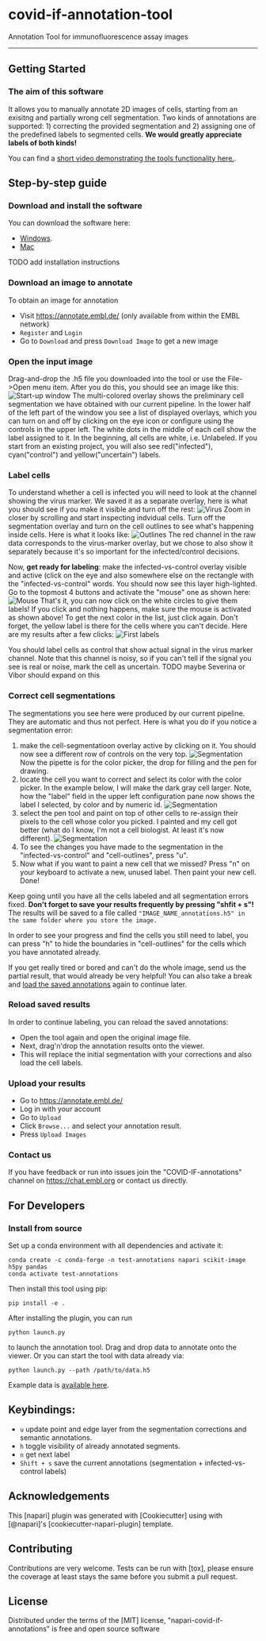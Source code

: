 # covid-if-annotation-tool

Annotation Tool for immunofluorescence assay images

----------------------------------

## Getting Started

### The  aim of this software

It allows you to manually annotate 2D images of cells, starting from an exisitng and partially wrong cell segmentation. Two kinds of annotations are supported: 1) correcting the provided segmentation and 2) assigning one of the predefined labels to segmented cells. **We would greatly appreciate labels of both kinds!**

You can find a [short video demonstrating the tools functionality here.](https://www.youtube.com/watch?v=IwpRrX_PDFo&feature=youtu.be).

## Step-by-step guide

### Download and install the software

You can download the software here:
- [Windows](https://files.ilastik.org/covid-if-annotations-setup-latest.exe).
- [Mac](https://files.ilastik.org/covid-if-annotations_0.0.2dev5.app.tar.bz2)

TODO add installation instructions

### Download an image to annotate

To obtain an image for annotation
- Visit https://annotate.embl.de/ (only available from within the EMBL network)
- `Register` and `Login`
- Go to `Download` and press `Download Image` to get a new image

### Open the input image

Drag-and-drop the .h5 file you downloaded into the tool or use the File->Open menu item. After you do this, you should see an image like this:
![Start-up window](./img/file_opened.png) 
The multi-colored overlay shows the preliminary cell segmentation we have obtained with our current pipeline. In the lower half of the left part of the window you see a list of displayed overlays, which you can turn on and off by clicking on the eye icon or configure using the controls in the upper left. 
The white dots in the middle of each cell show the label assigned to it. In the beginning, all cells are white, i.e. Unlabeled. If you start from an existing project, you will also see red("infected"), cyan("control") and yellow("uncertain") labels.

### Label cells

To understand whether a cell is infected you will need to look at the channel showing the virus marker. We saved it as a separate overlay, here is what you should see if you make it visible and turn off the rest:
![Virus](./img/virus.png)
Zoom in closer by scrolling and start inspecting indvidual cells. Turn off the segmentation overlay and turn on the cell outlines to see what's happening inside cells. Here is what it looks like:
![Outlines](./img/outlines.png)
The red  channel in the raw data corresponds to the virus-marker overlay, but we chose to also show it separately because it's so important for the infected/control decisions. 

Now, **get ready for labeling**: make the infected-vs-control overlay visible and active (click on the eye and also somewhere else on the rectangle with the "infected-vs-control" words. You should now see this layer high-lighted. Go to the topmost 4 buttons and activate the "mouse" one as shown here:
![Mouse](./img/mouse_active.png)
That's it, you can now click on the white circles to give them labels! If you click and nothing happens, make sure the mouse is activated as shown above! To get the next color in the list, just click again. Don't forget, the yellow label is there for the cells where you can't decide. Here are my results after a few clicks:
![First labels](./img/first_labels.png)

You should label cells as control that show actual signal in the virus marker channel. Note that this channel is noisy,
so if you can't tell if the signal you see is real or noise, mark the cell as uncertain.
TODO maybe Severina or Vibor should expand on this

### Correct cell segmentations
The segmentations you see here were produced by our current pipeline. They are automatic and thus not perfect. Here is what you do if you notice a segmentation error:

1. make the cell-segmentatioon overlay active by clicking on it. You should now see a different row of controls on the very top. 
![Segmentation](./img/segmentation_1.png)
Now the pipette is for the color picker, the drop for filling and the pen for drawing. 
2. locate the cell you want to correct and select its color with the color picker. In the example below, I will make the dark gray cell larger. Note, how the "label" field in the upper left configuration pane now shows the label I selected, by color and by numeric id.
![Segmentation](./img/segmentation_2.png)
3. select the pen tool and paint on top of other cells to re-assign their pixels to the cell whose color you picked. I painted and my cell got better (what do I know, I'm not a cell biologist. At least it's now different).
![Segmentation](./img/segmentation_3.png)
4. To see the changes you have made to the segmentation in the "infected-vs-control" and "cell-outlines", press "u".
5. Now what if you want to paint a new cell that we missed? Press "n" on your keyboard to activate a new, unused label. Then paint your  new cell. Done!

Keep going until you have all the cells labeled and all segmentation errors fixed.
**Don't forget to save your results frequently by pressing "shfit + s"!**
The results will be saved to a file called `"IMAGE_NAME_annotations.h5" in the same folder where you store the image.`

In order to see your progress and find the cells you still need to label, you can press "h" to hide the boundaries in "cell-outlines" for the cells which you have annotated already.

If you get really tired or bored and can't do the whole image, send us the partial result, that would already be very helpful! You can also take a break and [load the saved annotations](https://github.com/hci-unihd/covid-if-annotations#reload-saved-results) again to continue later.

### Reload saved results

In order to continue labeling, you can reload the saved annotations:
- Open the tool again and open the original image file.
- Next, drag'n'drop the annotation results onto the viewer.
- This will replace the initial segmentation with your corrections and also load the cell labels.

### Upload your results

- Go to https://annotate.embl.de/
- Log in with your account
- Go to `Upload`
- Click `Browse...` and select your annotation result.
- Press `Upload Images`

### Contact us

If you have feedback or run into issues join the "COVID-IF-annotations" channel on https://chat.embl.org or contact us directly.


## For Developers

### Install from source

Set up a conda environment with all dependencies and activate it:

```
conda create -c conda-forge -n test-annotations napari scikit-image h5py pandas
conda activate test-annotations
```
Then install this tool using pip:
```
pip install -e .
```

After installing the plugin, you can run
```
python launch.py
```
to launch the annotation tool. Drag and drop data to annotate onto the viewer.
Or you can start the tool with data already via:
```
python launch.py --path /path/to/data.h5
```

Example data is [available here](https://oc.embl.de/index.php/s/IghxebboVxgpraU).

## Keybindings:
- `u` update point and edge layer from the segmentation corrections and semantic annotations.
- `h` toggle visibility of already annotated segments.
- `n` get next label
- `Shift + s` save the current annotations (segmentation + infected-vs-control labels)


## Acknowledgements

This [napari] plugin was generated with [Cookiecutter] using with [@napari]'s [cookiecutter-napari-plugin] template.

<!--
Don't miss the full getting started guide to set up your new package:
https://github.com/napari/cookiecutter-napari-plugin#getting-started

and review the napari docs for plugin developers:
https://napari.org/docs/plugins/index.html
-->

## Contributing

Contributions are very welcome. Tests can be run with [tox], please ensure
the coverage at least stays the same before you submit a pull request.

## License

Distributed under the terms of the [MIT] license,
"napari-covid-if-annotations" is free and open source software
